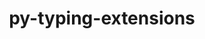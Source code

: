 ---
title: "py-typing-extensions"
layout: cache
categories: [package, develop-2023-05-14]
meta: {"versions": ["4.5.0"], "compilers": ["gcc@=11.1.0", "gcc@=11.3.0", "gcc@=7.3.1", "gcc@=7.5.0"], "oss": ["amzn2", "ubuntu18.04", "ubuntu20.04", "ubuntu22.04"], "platforms": ["linux"], "targets": ["aarch64", "neoverse_n1", "ppc64le", "x86_64_v3"], "stacks": ["aws-isc", "aws-isc-aarch64", "data-vis-sdk", "e4s", "e4s-power", "ml-linux-x86_64-cpu", "ml-linux-x86_64-cuda", "ml-linux-x86_64-rocm", "radiuss", "root"], "num_specs": 15, "num_specs_by_stack": {"root": 15, "aws-isc": 1, "ml-linux-x86_64-cpu": 1, "ml-linux-x86_64-cuda": 1, "ml-linux-x86_64-rocm": 1, "e4s-power": 2, "aws-isc-aarch64": 2, "e4s": 3, "data-vis-sdk": 4, "radiuss": 2}}
spec_details: [{"hash": "d6zsu6kd7a3mvuojko7qw7imldnzexfl", "compiler": "gcc@=7.3.1", "versions": ["4.5.0"], "os": "amzn2", "platform": "linux", "target": "x86_64_v3", "variants": ["build_system=python_pip"], "stacks": ["root", "aws-isc"], "size": "-", "tarball": "https://binaries.spack.io/releases/develop-2023-05-14/build_cache/linux-amzn2-x86_64_v3/gcc-7.3.1/py-typing-extensions-4.5.0/linux-amzn2-x86_64_v3-gcc-7.3.1-py-typing-extensions-4.5.0-d6zsu6kd7a3mvuojko7qw7imldnzexfl.spack"}, {"hash": "2rugammxw5zyha4fpibd7rt7ec2dcu2t", "compiler": "gcc@=11.3.0", "versions": ["4.5.0"], "os": "ubuntu22.04", "platform": "linux", "target": "x86_64_v3", "variants": ["build_system=python_pip"], "stacks": ["ml-linux-x86_64-cpu", "ml-linux-x86_64-cuda", "ml-linux-x86_64-rocm", "root"], "size": "-", "tarball": "https://binaries.spack.io/releases/develop-2023-05-14/build_cache/linux-ubuntu22.04-x86_64_v3/gcc-11.3.0/py-typing-extensions-4.5.0/linux-ubuntu22.04-x86_64_v3-gcc-11.3.0-py-typing-extensions-4.5.0-2rugammxw5zyha4fpibd7rt7ec2dcu2t.spack"}, {"hash": "i6hrpccdsaxn3w2f3ngcx6hxiqs6ycbi", "compiler": "gcc@=11.1.0", "versions": ["4.5.0"], "os": "ubuntu20.04", "platform": "linux", "target": "ppc64le", "variants": ["build_system=python_pip"], "stacks": ["e4s-power", "root"], "size": "-", "tarball": "https://binaries.spack.io/releases/develop-2023-05-14/build_cache/linux-ubuntu20.04-ppc64le/gcc-11.1.0/py-typing-extensions-4.5.0/linux-ubuntu20.04-ppc64le-gcc-11.1.0-py-typing-extensions-4.5.0-i6hrpccdsaxn3w2f3ngcx6hxiqs6ycbi.spack"}, {"hash": "el2hvst3rvngg2xvwcemsk2i5vf26crl", "compiler": "gcc@=7.3.1", "versions": ["4.5.0"], "os": "amzn2", "platform": "linux", "target": "aarch64", "variants": ["build_system=python_pip"], "stacks": ["root", "aws-isc-aarch64"], "size": "-", "tarball": "https://binaries.spack.io/releases/develop-2023-05-14/build_cache/linux-amzn2-aarch64/gcc-7.3.1/py-typing-extensions-4.5.0/linux-amzn2-aarch64-gcc-7.3.1-py-typing-extensions-4.5.0-el2hvst3rvngg2xvwcemsk2i5vf26crl.spack"}, {"hash": "5mbzeze5fcuhhx7oykt7pgmauiosf37i", "compiler": "gcc@=11.1.0", "versions": ["4.5.0"], "os": "ubuntu20.04", "platform": "linux", "target": "x86_64_v3", "variants": ["build_system=python_pip"], "stacks": ["e4s", "root"], "size": "-", "tarball": "https://binaries.spack.io/releases/develop-2023-05-14/build_cache/linux-ubuntu20.04-x86_64_v3/gcc-11.1.0/py-typing-extensions-4.5.0/linux-ubuntu20.04-x86_64_v3-gcc-11.1.0-py-typing-extensions-4.5.0-5mbzeze5fcuhhx7oykt7pgmauiosf37i.spack"}, {"hash": "cgkp6usjbuvoykrjedcrvkxoles4idqs", "compiler": "gcc@=11.1.0", "versions": ["4.5.0"], "os": "ubuntu20.04", "platform": "linux", "target": "x86_64_v3", "variants": ["build_system=python_pip"], "stacks": ["data-vis-sdk", "root"], "size": "-", "tarball": "https://binaries.spack.io/releases/develop-2023-05-14/build_cache/linux-ubuntu20.04-x86_64_v3/gcc-11.1.0/py-typing-extensions-4.5.0/linux-ubuntu20.04-x86_64_v3-gcc-11.1.0-py-typing-extensions-4.5.0-cgkp6usjbuvoykrjedcrvkxoles4idqs.spack"}, {"hash": "axe32p7zseukjgms6wptxvhfz5btdtjt", "compiler": "gcc@=7.3.1", "versions": ["4.5.0"], "os": "amzn2", "platform": "linux", "target": "neoverse_n1", "variants": ["build_system=python_pip"], "stacks": ["root", "aws-isc-aarch64"], "size": "-", "tarball": "https://binaries.spack.io/releases/develop-2023-05-14/build_cache/linux-amzn2-neoverse_n1/gcc-7.3.1/py-typing-extensions-4.5.0/linux-amzn2-neoverse_n1-gcc-7.3.1-py-typing-extensions-4.5.0-axe32p7zseukjgms6wptxvhfz5btdtjt.spack"}, {"hash": "rg2zexe62rthrlxqao6ohbbcj7vz57im", "compiler": "gcc@=11.1.0", "versions": ["4.5.0"], "os": "ubuntu20.04", "platform": "linux", "target": "ppc64le", "variants": ["build_system=python_pip"], "stacks": ["e4s-power", "root"], "size": "-", "tarball": "https://binaries.spack.io/releases/develop-2023-05-14/build_cache/linux-ubuntu20.04-ppc64le/gcc-11.1.0/py-typing-extensions-4.5.0/linux-ubuntu20.04-ppc64le-gcc-11.1.0-py-typing-extensions-4.5.0-rg2zexe62rthrlxqao6ohbbcj7vz57im.spack"}, {"hash": "utjksdnl5rne4ibzz2e52vinevzvrwdf", "compiler": "gcc@=11.1.0", "versions": ["4.5.0"], "os": "ubuntu20.04", "platform": "linux", "target": "x86_64_v3", "variants": ["build_system=python_pip"], "stacks": ["data-vis-sdk", "root"], "size": "-", "tarball": "https://binaries.spack.io/releases/develop-2023-05-14/build_cache/linux-ubuntu20.04-x86_64_v3/gcc-11.1.0/py-typing-extensions-4.5.0/linux-ubuntu20.04-x86_64_v3-gcc-11.1.0-py-typing-extensions-4.5.0-utjksdnl5rne4ibzz2e52vinevzvrwdf.spack"}, {"hash": "vywqxheejluswtlvsivry65scynk4nml", "compiler": "gcc@=11.1.0", "versions": ["4.5.0"], "os": "ubuntu20.04", "platform": "linux", "target": "x86_64_v3", "variants": ["build_system=python_pip"], "stacks": ["e4s", "root"], "size": "-", "tarball": "https://binaries.spack.io/releases/develop-2023-05-14/build_cache/linux-ubuntu20.04-x86_64_v3/gcc-11.1.0/py-typing-extensions-4.5.0/linux-ubuntu20.04-x86_64_v3-gcc-11.1.0-py-typing-extensions-4.5.0-vywqxheejluswtlvsivry65scynk4nml.spack"}, {"hash": "qjainurumv66vny4ramn4wohwrjphfac", "compiler": "gcc@=11.1.0", "versions": ["4.5.0"], "os": "ubuntu20.04", "platform": "linux", "target": "x86_64_v3", "variants": ["build_system=python_pip"], "stacks": ["data-vis-sdk", "root"], "size": "-", "tarball": "https://binaries.spack.io/releases/develop-2023-05-14/build_cache/linux-ubuntu20.04-x86_64_v3/gcc-11.1.0/py-typing-extensions-4.5.0/linux-ubuntu20.04-x86_64_v3-gcc-11.1.0-py-typing-extensions-4.5.0-qjainurumv66vny4ramn4wohwrjphfac.spack"}, {"hash": "wq4eqquh7hf2u2h5mureqtdbcnrke2i6", "compiler": "gcc@=11.1.0", "versions": ["4.5.0"], "os": "ubuntu20.04", "platform": "linux", "target": "x86_64_v3", "variants": ["build_system=python_pip"], "stacks": ["e4s", "root"], "size": "-", "tarball": "https://binaries.spack.io/releases/develop-2023-05-14/build_cache/linux-ubuntu20.04-x86_64_v3/gcc-11.1.0/py-typing-extensions-4.5.0/linux-ubuntu20.04-x86_64_v3-gcc-11.1.0-py-typing-extensions-4.5.0-wq4eqquh7hf2u2h5mureqtdbcnrke2i6.spack"}, {"hash": "o2ru7t5lhdogoksky5llyh2wx6ps23wi", "compiler": "gcc@=7.5.0", "versions": ["4.5.0"], "os": "ubuntu18.04", "platform": "linux", "target": "x86_64_v3", "variants": ["build_system=python_pip"], "stacks": ["radiuss", "root"], "size": "-", "tarball": "https://binaries.spack.io/releases/develop-2023-05-14/build_cache/linux-ubuntu18.04-x86_64_v3/gcc-7.5.0/py-typing-extensions-4.5.0/linux-ubuntu18.04-x86_64_v3-gcc-7.5.0-py-typing-extensions-4.5.0-o2ru7t5lhdogoksky5llyh2wx6ps23wi.spack"}, {"hash": "tix7lapeexajxogejsexlkdf7jmfkf4w", "compiler": "gcc@=11.1.0", "versions": ["4.5.0"], "os": "ubuntu20.04", "platform": "linux", "target": "x86_64_v3", "variants": ["build_system=python_pip"], "stacks": ["data-vis-sdk", "root"], "size": "-", "tarball": "https://binaries.spack.io/releases/develop-2023-05-14/build_cache/linux-ubuntu20.04-x86_64_v3/gcc-11.1.0/py-typing-extensions-4.5.0/linux-ubuntu20.04-x86_64_v3-gcc-11.1.0-py-typing-extensions-4.5.0-tix7lapeexajxogejsexlkdf7jmfkf4w.spack"}, {"hash": "3rlseagcoecyzylnr7mhdqxpjq5tbuko", "compiler": "gcc@=7.5.0", "versions": ["4.5.0"], "os": "ubuntu18.04", "platform": "linux", "target": "x86_64_v3", "variants": ["build_system=python_pip"], "stacks": ["radiuss", "root"], "size": "-", "tarball": "https://binaries.spack.io/releases/develop-2023-05-14/build_cache/linux-ubuntu18.04-x86_64_v3/gcc-7.5.0/py-typing-extensions-4.5.0/linux-ubuntu18.04-x86_64_v3-gcc-7.5.0-py-typing-extensions-4.5.0-3rlseagcoecyzylnr7mhdqxpjq5tbuko.spack"}]
---